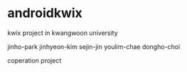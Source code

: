 # androidkwix
kwix project in kwangwoon university

jinho-park
jinhyeon-kim
sejin-jin
youlim-chae
dongho-choi

coperation project
